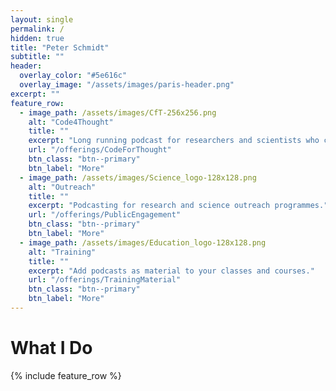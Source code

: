 ```yaml
---
layout: single
permalink: /
hidden: true
title: "Peter Schmidt"
subtitle: ""
header:
  overlay_color: "#5e616c"
  overlay_image: "/assets/images/paris-header.png"
excerpt: ""
feature_row:
  - image_path: /assets/images/CfT-256x256.png
    alt: "Code4Thought"
    title: ""
    excerpt: "Long running podcast for researchers and scientists who code."
    url: "/offerings/CodeForThought"
    btn_class: "btn--primary"
    btn_label: "More"
  - image_path: /assets/images/Science_logo-128x128.png
    alt: "Outreach"
    title: ""
    excerpt: "Podcasting for research and science outreach programmes."
    url: "/offerings/PublicEngagement"
    btn_class: "btn--primary"
    btn_label: "More"
  - image_path: /assets/images/Education_logo-128x128.png
    alt: "Training"
    title: ""
    excerpt: "Add podcasts as material to your classes and courses."
    url: "/offerings/TrainingMaterial"
    btn_class: "btn--primary"
    btn_label: "More"
---
```


# What I Do

{% include feature_row %}
